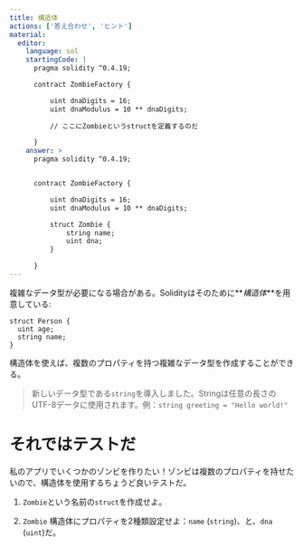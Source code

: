 ```yaml
---
title: 構造体
actions: ['答え合わせ', 'ヒント']
material:
  editor:
    language: sol
    startingCode: |
      pragma solidity ^0.4.19;

      contract ZombieFactory {

          uint dnaDigits = 16;
          uint dnaModulus = 10 ** dnaDigits;
          
          // ここにZombieというstructを定義するのだ

      }
    answer: >
      pragma solidity ^0.4.19;


      contract ZombieFactory {

          uint dnaDigits = 16;
          uint dnaModulus = 10 ** dnaDigits;

          struct Zombie {
              string name;
              uint dna;
          }

      }
---
```


複雑なデータ型が必要になる場合がある。Solidityはそのために**_構造体_**を用意している:

```
struct Person {
  uint age;
  string name;
}

```

構造体を使えば、複数のプロパティを持つ複雑なデータ型を作成することができる。

> 新しいデータ型である`string`を導入しました。Stringは任意の長さのUTF-8データに使用されます。例：`string greeting = "Hello world!"`


# それではテストだ

私のアプリでいくつかのゾンビを作りたい！ゾンビは複数のプロパティを持せたいので、構造体を使用するちょうど良いテストだ。

1. `Zombie`という名前の`struct`を作成せよ。

2. `Zombie` 構造体にプロパティを2種類設定せよ：`name` (`string`)、と、`dna` (`uint`)だ。
